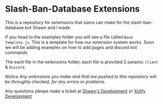 # Slash-Ban-Database Extensions
This is a repository for extensions that users can make for the slash-ban-database bot Shawn and I made.

If you head to the examples folder you will see a file called `Base Template.js`. This is a template for how our extension system works. Soon we will be adding examples on how to add pages and discord bot commands

The each file in the extensions folder, each file is provided 2 params: `client` & `Discord`.

_Notice_
_Any extensions you make and that are pushed to this repository will be throughly checked, for any errors or problems._

Any questions please make a ticket at [Shawn's Development](https://store.shawnengmann.com/discord) or [Xolify Development](https://xolify.store)
